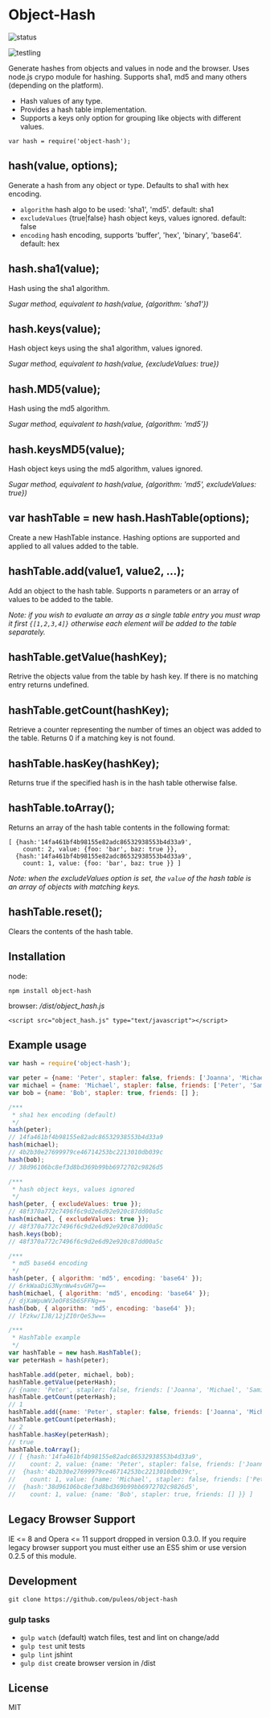 # Object-Hash

![status](https://secure.travis-ci.org/puleos/object-hash.png?branch=master)

![testling](https://ci.testling.com/puleos/object-hash.png?v=0.2.0)

Generate hashes from objects and values in node and the browser.  Uses node.js
crypo module for hashing.  Supports sha1, md5 and many others (depending on the platform).

* Hash values of any type.
* Provides a hash table implementation.
* Supports a keys only option for grouping like objects with different values.

```
var hash = require('object-hash');
```
## hash(value, options);
Generate a hash from any object or type.  Defaults to sha1 with hex encoding.
*  `algorithm` hash algo to be used: 'sha1', 'md5'. default: sha1
*  `excludeValues` {true|false} hash object keys, values ignored. default: false
*  `encoding` hash encoding, supports 'buffer', 'hex', 'binary', 'base64'. default: hex

## hash.sha1(value);
Hash using the sha1 algorithm.

*Sugar method, equivalent to hash(value, {algorithm: 'sha1'})*

## hash.keys(value);
Hash object keys using the sha1 algorithm, values ignored.

*Sugar method, equivalent to hash(value, {excludeValues: true})*

## hash.MD5(value);
Hash using the md5 algorithm.

*Sugar method, equivalent to hash(value, {algorithm: 'md5'})*

## hash.keysMD5(value);
Hash object keys using the md5 algorithm, values ignored.

*Sugar method, equivalent to hash(value, {algorithm: 'md5', excludeValues: true})*

## var hashTable = new hash.HashTable(options);
Create a new HashTable instance.  Hashing options are supported and applied to all values
added to the table.

## hashTable.add(value1, value2, ...);
Add an object to the hash table. Supports n parameters or an array of values to be
added to the table.  

*Note: if you wish to evaluate an array as a single table entry
you must wrap it first `{[1,2,3,4]}` otherwise each element will be added to the
table separately.*

## hashTable.getValue(hashKey);
Retrive the objects value from the table by hash key.  If there is no matching entry
returns undefined.

## hashTable.getCount(hashKey);
Retrieve a counter representing the number of times an object was added to
the table.  Returns 0 if a matching key is not found.

## hashTable.hasKey(hashKey);
Returns true if the specified hash is in the hash table otherwise false.

## hashTable.toArray();
Returns an array of the hash table contents in the following format:
```
[ {hash:'14fa461bf4b98155e82adc86532938553b4d33a9',
    count: 2, value: {foo: 'bar', baz: true }},
  {hash:'14fa461bf4b98155e82adc86532938553b4d33a9',
    count: 1, value: {foo: 'bar', baz: true }} ]
```
*Note: when the excludeValues option is set, the `value` of the hash table is an array of objects with matching keys.*

## hashTable.reset();
Clears the contents of the hash table.

## Installation

node:
```
npm install object-hash
```

browser: */dist/object_hash.js*
```
<script src="object_hash.js" type="text/javascript"></script>
```

## Example usage
```js
var hash = require('object-hash');

var peter = {name: 'Peter', stapler: false, friends: ['Joanna', 'Michael', 'Samir'] };
var michael = {name: 'Michael', stapler: false, friends: ['Peter', 'Samir'] };
var bob = {name: 'Bob', stapler: true, friends: [] };

/***
 * sha1 hex encoding (default)
 */
hash(peter);
// 14fa461bf4b98155e82adc86532938553b4d33a9
hash(michael);
// 4b2b30e27699979ce46714253bc2213010db039c
hash(bob);
// 38d96106bc8ef3d8bd369b99bb6972702c9826d5

/***
 * hash object keys, values ignored
 */
hash(peter, { excludeValues: true });
// 48f370a772c7496f6c9d2e6d92e920c87dd00a5c
hash(michael, { excludeValues: true });
// 48f370a772c7496f6c9d2e6d92e920c87dd00a5c
hash.keys(bob);
// 48f370a772c7496f6c9d2e6d92e920c87dd00a5c

/***
 * md5 base64 encoding
 */
hash(peter, { algorithm: 'md5', encoding: 'base64' });
// 6rkWaaDiG3NynWw4svGH7g==
hash(michael, { algorithm: 'md5', encoding: 'base64' });
// djXaWpuWVJeOF8Sb6SFFNg==
hash(bob, { algorithm: 'md5', encoding: 'base64' });
// lFzkw/IJ8/12jZI0rQeS3w==

/***
 * HashTable example
 */
var hashTable = new hash.HashTable();
var peterHash = hash(peter);

hashTable.add(peter, michael, bob);
hashTable.getValue(peterHash);
// {name: 'Peter', stapler: false, friends: ['Joanna', 'Michael', 'Samir'] };
hashTable.getCount(peterHash);
// 1
hashTable.add({name: 'Peter', stapler: false, friends: ['Joanna', 'Michael', 'Samir'] });
hashTable.getCount(peterHash);
// 2
hashTable.hasKey(peterHash);
// true
hashTable.toArray();
// [ {hash:'14fa461bf4b98155e82adc86532938553b4d33a9',
//    count: 2, value: {name: 'Peter', stapler: false, friends: ['Joanna', 'Michael', 'Samir'] }},
//  {hash:'4b2b30e27699979ce46714253bc2213010db039c',
//    count: 1, value: {name: 'Michael', stapler: false, friends: ['Peter', 'Samir'] }},
//  {hash:'38d96106bc8ef3d8bd369b99bb6972702c9826d5',
//    count: 1, value: {name: 'Bob', stapler: true, friends: [] }} ]
```

## Legacy Browser Support
IE <= 8 and Opera <= 11 support dropped in version 0.3.0.  If you require 
legacy browser support you must either use an ES5 shim or use version 0.2.5
of this module.

## Development

```
git clone https://github.com/puleos/object-hash
```

### gulp tasks
* `gulp watch` (default) watch files, test and lint on change/add
* `gulp test` unit tests
* `gulp lint` jshint
* `gulp dist` create browser version in /dist

## License
MIT
